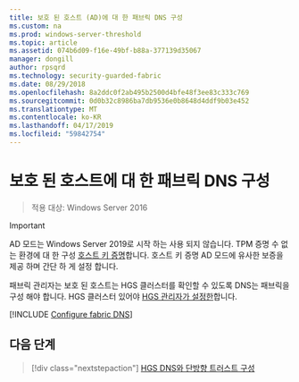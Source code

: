 ```yaml
---
title: 보호 된 호스트 (AD)에 대 한 패브릭 DNS 구성
ms.custom: na
ms.prod: windows-server-threshold
ms.topic: article
ms.assetid: 074b6d09-f16e-49bf-b88a-377139d35067
manager: dongill
author: rpsqrd
ms.technology: security-guarded-fabric
ms.date: 08/29/2018
ms.openlocfilehash: 8a2ddc0f2ab495b2500d4bfe48f3ee83c333c769
ms.sourcegitcommit: 0d0b32c8986ba7db9536e0b8648d4ddf9b03e452
ms.translationtype: MT
ms.contentlocale: ko-KR
ms.lasthandoff: 04/17/2019
ms.locfileid: "59842754"
---
```

# <a name="configure-the-fabric-dns-for-guarded-hosts"></a>보호 된 호스트에 대 한 패브릭 DNS 구성

>적용 대상: Windows Server 2016


>[!IMPORTANT]
>AD 모드는 Windows Server 2019로 시작 하는 사용 되지 않습니다. TPM 증명 수 없는 환경에 대 한 구성 [호스트 키 증명](guarded-fabric-initialize-hgs-key-mode.md)합니다. 호스트 키 증명 AD 모드에 유사한 보증을 제공 하며 간단 하 게 설정 합니다. 

패브릭 관리자는 보호 된 호스트는 HGS 클러스터를 확인할 수 있도록 DNS는 패브릭을 구성 해야 합니다. HGS 클러스터 있어야 [HGS 관리자가 설정한](/WindowsServerDocs/virtualization/guarded-fabric-shielded-vm/guarded-fabric-setting-up-the-host-guardian-service-hgs.md)합니다.



[!INCLUDE [Configure fabric DNS](../../../includes/guarded-fabric-configure-fabric-dns.md)] 


## <a name="next-step"></a>다음 단계

>[!div class="nextstepaction"]
[HGS DNS와 단방향 트러스트 구성](guarded-fabric-configure-dns-forwarding-and-trust.md)
